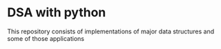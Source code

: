 # DSA with python
This repository consists of implementations of major data structures and some of those applications 
